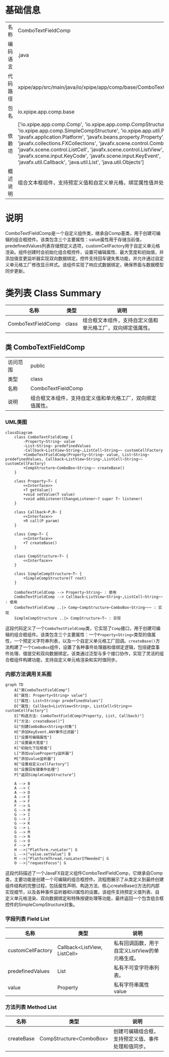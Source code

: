 # 基础信息

|      |      |
|------|------|
| 名称 | ComboTextFieldComp |
| 编码语言 | .java |
| 代码路径 | xpipe/app/src/main/java/io/xpipe/app/comp/base/ComboTextFieldComp.java |
| 包名 | io.xpipe.app.comp.base |
| 依赖项 | ['io.xpipe.app.comp.Comp', 'io.xpipe.app.comp.CompStructure', 'io.xpipe.app.comp.SimpleCompStructure', 'io.xpipe.app.util.PlatformThread', 'javafx.application.Platform', 'javafx.beans.property.Property', 'javafx.collections.FXCollections', 'javafx.scene.control.ComboBox', 'javafx.scene.control.ListCell', 'javafx.scene.control.ListView', 'javafx.scene.input.KeyCode', 'javafx.scene.input.KeyEvent', 'javafx.util.Callback', 'java.util.List', 'java.util.Objects'] |
| 概述说明 | 组合文本框组件，支持预定义值和自定义单元格，绑定属性值并处理键盘事件。 |

# 说明

ComboTextFieldComp是一个自定义组件类，继承自Comp基类，用于创建可编辑的组合框控件。该类包含三个主要属性：value属性用于存储当前值，predefinedValues列表存储预定义选项，customCellFactory用于自定义单元格渲染。组件创建时会初始化组合框控件，设置可编辑属性、最大宽度和初始值，并添加值变更监听器实现双向数据绑定。控件支持回车键失焦功能，并允许通过自定义单元格工厂修改显示样式。该组件实现了响应式数据绑定，确保界面与数据模型同步更新。

# 类列表 Class Summary

| 名称   | 类型  | 说明 |
|-------|------|-------------|
| ComboTextFieldComp | class | 组合框文本组件，支持自定义值和单元格工厂，双向绑定值属性。 |



## 类 ComboTextFieldComp

|      |      |
|------|------|
| 访问范围 | public |
| 类型 | class |
| 名称 | ComboTextFieldComp |
| 说明 | 组合框文本组件，支持自定义值和单元格工厂，双向绑定值属性。 |


### UML类图

```mermaid
classDiagram
    class ComboTextFieldComp {
        -Property~String~ value
        -List~String~ predefinedValues
        -Callback~ListView~String~,ListCell~String~~ customCellFactory
        +ComboTextFieldComp(Property~String~ value, List~String~ predefinedValues, Callback~ListView~String~,ListCell~String~~ customCellFactory)
        +CompStructure~ComboBox~String~~ createBase()
    }

    class Property~T~ {
        <<Interface>>
        +T getValue()
        +void setValue(T value)
        +void addListener(ChangeListener~? super T~ listener)
    }

    class Callback~P,R~ {
        <<Interface>>
        +R call(P param)
    }

    class Comp~T~ {
        <<Interface>>
        +T createBase()
    }

    class CompStructure~T~ {
        <<Interface>>
    }

    class SimpleCompStructure~T~ {
        +SimpleCompStructure(T root)
    }

    ComboTextFieldComp --> Property~String~ : 使用
    ComboTextFieldComp --> Callback~ListView~String~,ListCell~String~~ : 使用
    ComboTextFieldComp ..|> Comp~CompStructure~ComboBox~String~~~ : 实现
    SimpleCompStructure ..|> CompStructure~T~ : 实现
```

这段代码定义了一个`ComboTextFieldComp`类，它实现了`Comp`接口，用于创建可编辑的组合框组件。该类包含三个主要属性：一个`Property<String>`类型的值属性，一个预定义字符串列表，以及一个自定义单元格工厂回调。`createBase()`方法构建了一个`ComboBox`组件，设置了各种事件处理器和值绑定逻辑，包括键盘事件处理、值提交和双向数据绑定。该类通过泛型与多个接口协作，实现了灵活的组合框组件构建功能，支持自定义单元格渲染和实时值同步。


### 内部方法调用关系图

```mermaid
graph TD
    A["类ComboTextFieldComp"]
    B["属性: Property<String> value"]
    C["属性: List<String> predefinedValues"]
    D["属性: Callback<ListView<String>, ListCell<String>> customCellFactory"]
    E["构造方法: ComboTextFieldComp(Property, List, Callback)"]
    F["方法: createBase()"]
    G["创建ComboBox<String>对象"]
    H["添加KeyEvent.ANY事件过滤器"]
    I["设置可编辑属性"]
    J["设置最大宽度"]
    K["初始化下拉框值"]
    L["添加valueProperty监听器"]
    M["添加value监听器"]
    N["设置自定义cellFactory"]
    O["设置回车键事件处理"]
    P["返回SimpleCompStructure"]

    A --> B
    A --> C
    A --> D
    A --> E
    A --> F
    F --> G
    G --> H
    G --> I
    G --> J
    G --> K
    G --> L
    G --> M
    G --> N
    G --> O
    F --> P
    H -->|"Platform.runLater"| G
    L -->|"value.setValue"| B
    M -->|"PlatformThread.runLaterIfNeeded"| G
    O -->|"requestFocus"| G
```

这段代码描述了一个JavaFX自定义组件ComboTextFieldComp，它继承自Comp类，主要功能是创建一个可编辑的组合框控件。流程图展示了从类定义到最终创建组件结构的完整过程，包括属性声明、构造方法、核心createBase()方法的内部实现细节，以及各种事件监听器和UI属性的设置。该组件支持预定义值列表、自定义单元格渲染、双向数据绑定和特殊按键处理等功能，最终返回一个包含组合框控件的SimpleCompStructure对象。

### 字段列表 Field List

| 名称  | 类型  | 说明 |
|-------|-------|------|
| customCellFactory | Callback<ListView<String>, ListCell<String>> | 私有回调函数，用于自定义ListView的单元格生成。 |
| predefinedValues | List<String> | 私有不可变字符串列表。 |
| value | Property<String> | 私有字符串属性value |

### 方法列表 Method List

| 名称  | 类型  | 说明 |
|-------|-------|------|
| createBase | CompStructure<ComboBox<String>> | 创建可编辑组合框，支持预定义值、事件处理和值同步。 |




